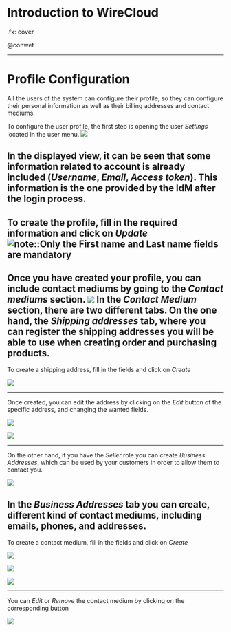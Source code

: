 # Introduction to WireCloud

.fx: cover

@conwet

---
# Profile Configuration
All the users of the system can configure their profile, so they can configure their personal information as well as their billing addresses and contact mediums.

To configure the user profile, the first step is opening the user *Settings* located in the user menu.
 ![](./images/user/profile1.png  )
   
In the displayed view, it can be seen that some information related to account is already included (*Username*, *Email*, *Access token*).
This information is the one provided by the IdM after the login process.
---
To create the profile, fill in the required information and click on *Update*
 ![note::Only the *First name* and *Last name* fields are mandatory](./images/user/profile2.png  )
---
Once you have created your profile, you can include contact mediums by going to the *Contact mediums* section.
 ![](./images/user/profile3.png  )
In the *Contact Medium* section, there are two different tabs. On the one hand, the *Shipping addresses* tab, where you can register the shipping addresses you will be able to use when creating order and purchasing products.
---
To create a shipping address, fill in the fields and click on *Create*

 ![](./images/user/profile4.png  )
 
---
Once created, you can edit the address by clicking on the *Edit* button of the specific address, and changing the wanted fields.

 ![](./images/user/profile5.png  )
   
 ![](./images/user/profile6.png  )

---
On the other hand, if you have the *Seller* role you can create *Business Addresses*, which can be used by your customers in order to allow them to contact you.

 ![](./images/user/profile7.png  )

In the *Business Addresses* tab you can create, different kind of contact mediums, including emails, phones, and addresses.
---
To create a contact medium, fill in the fields and click on *Create*

 ![](./images/user/profile8.png  )
   
 ![](./images/user/profile9.png  )

 ![](./images/user/profile10.png  )

---
You can *Edit* or *Remove* the contact medium by clicking on the corresponding button

 ![](./images/user/profile11.png  )